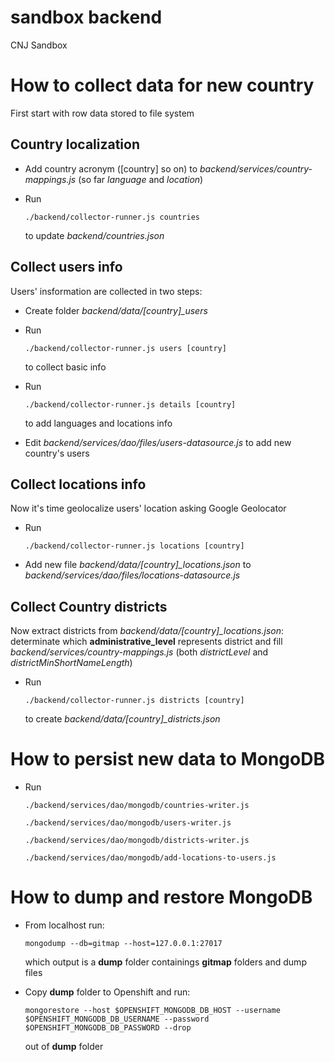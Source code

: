 # sandbox backend
CNJ Sandbox

# How to collect data for new country #

First start with row data stored to file system

## Country localization ##

* Add country acronym ([country] so on) to *backend/services/country-mappings.js* (so far *language* and *location*)
* Run 

    ```
    ./backend/collector-runner.js countries
    ```
    
    to update *backend/countries.json*

## Collect users info ##

Users' insformation are collected in two steps:

* Create folder *backend/data/[country]_users*
* Run

    ```
    ./backend/collector-runner.js users [country]
    ```
     
     to collect basic info
* Run
 
    ```
    ./backend/collector-runner.js details [country]
    ```
    
    to add languages and locations info
    
* Edit *backend/services/dao/files/users-datasource.js* to add new country's users

## Collect locations info ##

Now it's time geolocalize users' location asking Google Geolocator

* Run
 
    ```
    ./backend/collector-runner.js locations [country]
    ```
    
* Add new file *backend/data/[country]_locations.json* to *backend/services/dao/files/locations-datasource.js*

## Collect Country districts ##

Now extract districts from *backend/data/[country]_locations.json*: determinate which **administrative_level** 
represents district and fill *backend/services/country-mappings.js* (both *districtLevel* and *districtMinShortNameLength*)

* Run
 
    ```
    ./backend/collector-runner.js districts [country]
    ```
    
    to create  *backend/data/[country]_districts.json*
    

# How to persist new data to MongoDB #

* Run
 
    ```
    ./backend/services/dao/mongodb/countries-writer.js
    ```
    ```
    ./backend/services/dao/mongodb/users-writer.js
    ```
    ```
    ./backend/services/dao/mongodb/districts-writer.js
    ```
    ```
    ./backend/services/dao/mongodb/add-locations-to-users.js
    ```
    
# How to dump and restore MongoDB #
 
* From localhost run:

    ```
    mongodump --db=gitmap --host=127.0.0.1:27017
    ```
    
    which output is a **dump** folder containings **gitmap** folders and dump files

* Copy **dump** folder to Openshift and run:

    ```
    mongorestore --host $OPENSHIFT_MONGODB_DB_HOST --username $OPENSHIFT_MONGODB_DB_USERNAME --password $OPENSHIFT_MONGODB_DB_PASSWORD --drop
    ```
    
    out of **dump** folder
    

